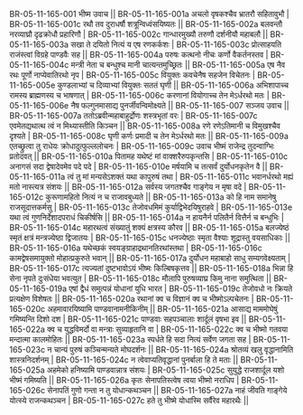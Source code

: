 BR-05-11-165-001  	भीष्म उवाच ||
BR-05-11-165-001a	अचलो वृषकश्चैव भ्रातरौ सहितावुभौ |
BR-05-11-165-001c	रथौ तव दुराधर्षौ शत्रून्विध्वंसयिष्यतः ||
BR-05-11-165-002a	बलवन्तौ नरव्याघ्रौ दृढक्रोधौ प्रहारिणौ |
BR-05-11-165-002c	गान्धारमुख्यौ तरुणौ दर्शनीयौ महाबलौ ||
BR-05-11-165-003a	सखा ते दयितो नित्यं य एष रणकर्कशः |
BR-05-11-165-003c	प्रोत्साहयति राजंस्त्वां विग्रहे पाण्डवैः सह ||
BR-05-11-165-004a	परुषः कत्थनो नीचः कर्णो वैकर्तनस्तव |
BR-05-11-165-004c	मन्त्री नेता च बन्धुश्च मानी चात्यन्तमुच्छ्रितः ||
BR-05-11-165-005a	एष नैव रथः पूर्णो नाप्येवातिरथो नृप |
BR-05-11-165-005c	वियुक्तः कवचेनैष सहजेन विचेतनः |
BR-05-11-165-005e 	कुण्डलाभ्यां च दिव्याभ्यां वियुक्तः सततं घृणी ||
BR-05-11-165-006a	अभिशापाच्च रामस्य ब्राह्मणस्य च भाषणात् |
BR-05-11-165-006c	करणानां वियोगाच्च तेन मेऽर्धरथो मतः |
BR-05-11-165-006e 	नैष फल्गुनमासाद्य पुनर्जीवन्विमोक्ष्यते ||
BR-05-11-165-007  	सञ्जय उवाच ||
BR-05-11-165-007a	ततोऽब्रवीन्महाबाहुर्द्रोणः शस्त्रभृतां वरः |
BR-05-11-165-007c	एवमेतद्यथात्थ त्वं न मिथ्यास्तीति किञ्चन ||
BR-05-11-165-008a	रणे रणेऽतिमानी च विमुखश्चैव दृश्यते |
BR-05-11-165-008c	घृणी कर्णः प्रमादी च तेन मेऽर्धरथो मतः ||
BR-05-11-165-009a	एतच्छ्रुत्वा तु राधेयः क्रोधादुत्फुल्ललोचनः |
BR-05-11-165-009c	उवाच भीष्मं राजेन्द्र तुदन्वाग्भिः प्रतोदवत् ||
BR-05-11-165-010a	पितामह यथेष्टं मां वाक्शरैरुपकृन्तसि |
BR-05-11-165-010c	अनागसं सदा द्वेषादेवमेव पदे पदे |
BR-05-11-165-010e 	मर्षयामि च तत्सर्वं दुर्योधनकृतेन वै ||
BR-05-11-165-011a	त्वं तु मां मन्यसेऽशक्तं यथा कापुरुषं तथा |
BR-05-11-165-011c	भवानर्धरथो मह्यं मतो नास्त्यत्र संशयः ||
BR-05-11-165-012a	सर्वस्य जगतश्चैव गाङ्गेय न मृषा वदे |
BR-05-11-165-012c	कुरूणामहितो नित्यं न च राजावबुध्यते ||
BR-05-11-165-013a	को हि नाम समानेषु राजसूदात्तकर्मसु |
BR-05-11-165-013c	तेजोवधमिमं कुर्याद्विभेदयिषुराहवे |
BR-05-11-165-013e 	यथा त्वं गुणनिर्देशादपराधं चिकीर्षसि ||
BR-05-11-165-014a	न हायनैर्न पलितैर्न वित्तैर्न च बन्धुभिः |
BR-05-11-165-014c	महारथत्वं संख्यातुं शक्यं क्षत्रस्य कौरव ||
BR-05-11-165-015a	बलज्येष्ठं स्मृतं क्षत्रं मन्त्रज्येष्ठा द्विजातयः |
BR-05-11-165-015c	धनज्येष्ठाः स्मृता वैश्याः शूद्रास्तु वयसाधिकाः ||
BR-05-11-165-016a	यथेच्छकं स्वयङ्ग्राहाद्रथानतिरथांस्तथा |
BR-05-11-165-016c	कामद्वेषसमायुक्तो मोहात्प्रकुरुते भवान् ||
BR-05-11-165-017a	दुर्योधन महाबाहो साधु सम्यगवेक्ष्यताम् |
BR-05-11-165-017c	त्यज्यतां दुष्टभावोऽयं भीष्मः किल्बिषकृत्तव ||
BR-05-11-165-018a	भिन्ना हि सेना नृपते दुःसंधेया भवत्युत |
BR-05-11-165-018c	मौलापि पुरुषव्याघ्र किमु नाना समुत्थिता ||
BR-05-11-165-019a	एषां द्वैधं समुत्पन्नं योधानां युधि भारत |
BR-05-11-165-019c	तेजोवधो नः क्रियते प्रत्यक्षेण विशेषतः ||
BR-05-11-165-020a	रथानां क्व च विज्ञानं क्व च भीष्मोऽल्पचेतनः |
BR-05-11-165-020c	अहमावारयिष्यामि पाण्डवानामनीकिनीम् ||
BR-05-11-165-021a	आसाद्य माममोघेषुं गमिष्यन्ति दिशो दश |
BR-05-11-165-021c	पाण्डवाः सहपञ्चालाः शार्दूलं वृषभा इव ||
BR-05-11-165-022a	क्व च युद्धविमर्दो वा मन्त्राः सुव्याहृतानि वा |
BR-05-11-165-022c	क्व च भीष्मो गतवया मन्दात्मा कालमोहितः ||
BR-05-11-165-023a	स्पर्धते हि सदा नित्यं सर्वेण जगता सह |
BR-05-11-165-023c	न चान्यं पुरुषं कञ्चिन्मन्यते मोघदर्शनः ||
BR-05-11-165-024a	श्रोतव्यं खलु वृद्धानामिति शास्त्रनिदर्शनम् |
BR-05-11-165-024c	न त्वेवाप्यतिवृद्धानां पुनर्बाला हि ते मताः ||
BR-05-11-165-025a	अहमेको हनिष्यामि पाण्डवान्नात्र संशयः |
BR-05-11-165-025c	सुयुद्धे राजशार्दूल यशो भीष्मं गमिष्यति ||
BR-05-11-165-026a	कृतः सेनापतिस्त्वेष त्वया भीष्मो नराधिप |
BR-05-11-165-026c	सेनापतिं गुणो गन्ता न तु योधान्कथञ्चन ||
BR-05-11-165-027a	नाहं जीवति गाङ्गेये योत्स्ये राजन्कथञ्चन |
BR-05-11-165-027c	हते तु भीष्मे योधास्मि सर्वैरेव महारथैः ||
